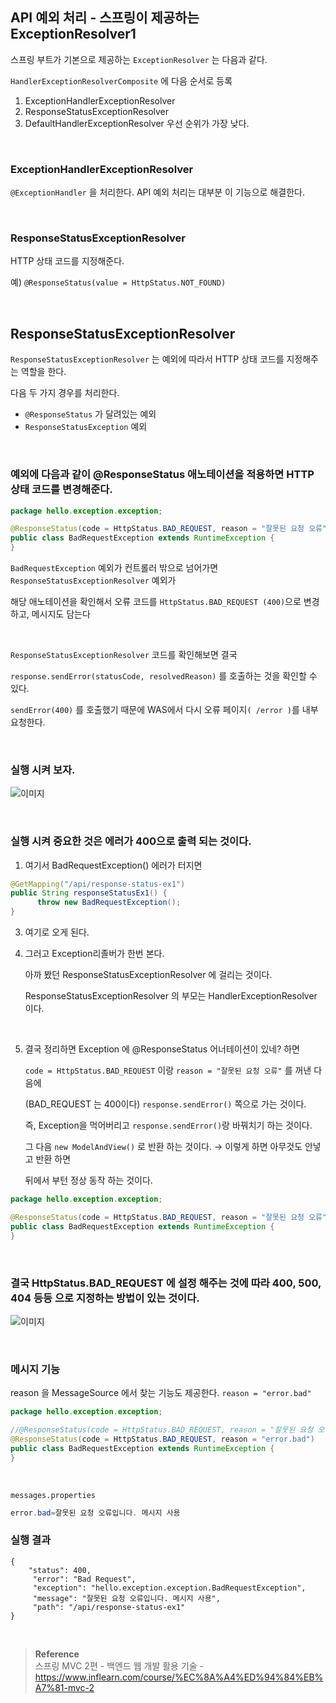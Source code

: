 ## API 예외 처리 - 스프링이 제공하는 ExceptionResolver1

스프링 부트가 기본으로 제공하는 `ExceptionResolver` 는 다음과 같다.

`HandlerExceptionResolverComposite` 에 다음 순서로 등록

1. ExceptionHandlerExceptionResolver
2. ResponseStatusExceptionResolver
3. DefaultHandlerExceptionResolver 우선 순위가 가장 낮다.

<br/>

### ExceptionHandlerExceptionResolver

`@ExceptionHandler` 을 처리한다. API 예외 처리는 대부분 이 기능으로 해결한다. 

<br/>

### ResponseStatusExceptionResolver

HTTP 상태 코드를 지정해준다.

예) `@ResponseStatus(value = HttpStatus.NOT_FOUND)`

<br/>

## ResponseStatusExceptionResolver

`ResponseStatusExceptionResolver` 는 예외에 따라서 HTTP 상태 코드를 지정해주는 역할을 한다.

다음 두 가지 경우를 처리한다.

- `@ResponseStatus` 가 달려있는 예외
- `ResponseStatusException` 예외

<br/>

### 예외에 다음과 같이 @ResponseStatus 애노테이션을 적용하면 HTTP 상태 코드를 변경해준다.

```java
package hello.exception.exception;

@ResponseStatus(code = HttpStatus.BAD_REQUEST, reason = "잘못된 요청 오류")
public class BadRequestException extends RuntimeException {
}
```

`BadRequestException` 예외가 컨트롤러 밖으로 넘어가면 `ResponseStatusExceptionResolver` 예외가

해당 애노테이션을 확인해서 오류 코드를 `HttpStatus.BAD_REQUEST (400)`으로 변경하고, 메시지도 담는다

<br/>

`ResponseStatusExceptionResolver` 코드를 확인해보면 결국 

`response.sendError(statusCode, resolvedReason)` 를 호출하는 것을 확인할 수 있다.

`sendError(400)` 를 호출했기 때문에 WAS에서 다시 오류 페이지`( /error )`를 내부 요청한다.

<br/>

### 실행 시켜 보자.

![이미지](/programming/img/나58.PNG)

<br/>

### 실행 시켜 중요한 것은 에러가 400으로 출력 되는 것이다.

1. 여기서 BadRequestException() 에러가 터지면 

```java
@GetMapping("/api/response-status-ex1")
public String responseStatusEx1() {
      throw new BadRequestException();
}
```

3. 여기로 오게 된다.

4. 그러고 Exception리졸버가 한번 본다. 
    
    아까 봤던 ResponseStatusExceptionResolver 에 걸리는 것이다.
    
    ResponseStatusExceptionResolver 의 부모는 HandlerExceptionResolver 이다.

<br/>    
    
5. 결국 정리하면 Exception 에 @ResponseStatus 어너테이션이 있네? 하면 
    
    `code = HttpStatus.BAD_REQUEST` 이랑 `reason = "잘못된 요청 오류"` 를 꺼낸 다음에
    
    (BAD_REQUEST 는 400이다)  `response.sendError()` 쪽으로 가는 것이다.
    
    즉, Exception을 먹어버리고 `response.sendError()`랑 바꿔치기 하는 것이다.
    
    그 다음 `new ModelAndView()` 로 반환 하는 것이다. → 이렇게 하면 아무것도 안넣고 반환 하면 
    
    뒤에서 부턴 정상 동작 하는 것이다.
    

```java
package hello.exception.exception;

@ResponseStatus(code = HttpStatus.BAD_REQUEST, reason = "잘못된 요청 오류")
public class BadRequestException extends RuntimeException {
}
```

<br/>

### 결국 HttpStatus.BAD_REQUEST 에 설정 해주는 것에 따라 400, 500, 404 등등 으로 지정하는 방법이 있는 것이다.

![이미지](/programming/img/나59.PNG)

<br/>

### 메시지 기능

reason 을 MessageSource 에서 찾는 기능도 제공한다. `reason = "error.bad"`

```java
package hello.exception.exception;

//@ResponseStatus(code = HttpStatus.BAD_REQUEST, reason = "잘못된 요청 오류")
@ResponseStatus(code = HttpStatus.BAD_REQUEST, reason = "error.bad")
public class BadRequestException extends RuntimeException {
}
```

<br/>

`messages.properties`

```java
error.bad=잘못된 요청 오류입니다. 메시지 사용
```

### 실행 결과
```
{
	"status": 400,
	 "error": "Bad Request",
	 "exception": "hello.exception.exception.BadRequestException",
	 "message": "잘못된 요청 오류입니다. 메시지 사용",
	 "path": "/api/response-status-ex1"
}
```

<br/>

>**Reference** <br/>스프링 MVC 2편 - 백엔드 웹 개발 활용 기술 - https://www.inflearn.com/course/%EC%8A%A4%ED%94%84%EB%A7%81-mvc-2